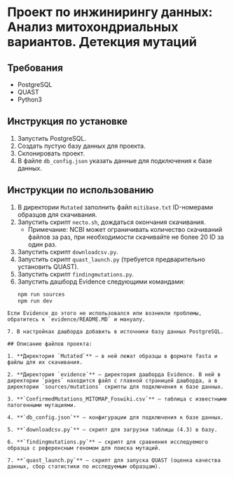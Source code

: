 # Проект по инжинирингу данных: Анализ митохондриальных вариантов. Детекция мутаций

## Требования

- PostgreSQL
- QUAST
- Python3

## Инструкция по установке

1. Запустить PostgreSQL.
2. Создать пустую базу данных для проекта.
3. Склонировать проект.
4. В файле `db_config.json` указать данные для подключения к базе данных.

## Инструкции по использованию

1. В директории `Mutated` заполнить файл `mitibase.txt` ID-номерами образцов для скачивания.
2. Запустить скрипт `necto.sh`, дождаться окончания скачивания.
   - Примечание: NCBI может ограничивать количество скачиваний файлов за раз, при необходимости скачивайте не более 20 ID за один раз.
3. Запустить скрипт `downloadcsv.py`.
4. Запустить скрипт `quast_launch.py` (требуется предварительно установить QUAST).
5. Запустить скрипт `findingmutations.py`.
6. Запустить дашборд Evidence следующими командами:
   ```bash
   npm run sources
   npm run dev
 ```
Если Evidence до этого не использовался или возникли проблемы, обратитесь к `evidence/README.MD` и мануалу.

7. В настройках дашборда добавить в источники базу данных PostgreSQL.

## Описание файлов проекта:

1. **Директория `Mutated`** – в ней лежат образцы в формате fasta и файлы для их скачивания.

2. **Директория `evidence`** – директория дашборда Evidence. В ней в директории `pages` находится файл с главной страницей дашборда, а в директории `sources/mutations` скрипты для подключения к базе данных.

3. **`ConfirmedMutations_MITOMAP_Foswiki.csv`** – таблица с известными патогенными мутациями.

4. **`db_config.json`** – конфигурации для подключения к базе данных.

5. **`downloadcsv.py`** – скрипт для загрузки таблицы (4.3) в базу.

6. **`findingmutations.py`** – скрипт для сравнения исследуемого образца с референсным геномом для поиска мутаций.

7. **`quast_launch.py`** – скрипт для запуска QUAST (оценка качества данных, сбор статистики по исследуемым образцам).  
